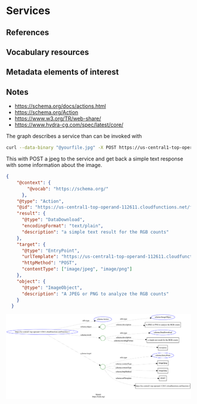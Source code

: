 # Services

## References


## Vocabulary resources


## Metadata elements of interest


## Notes


* https://schema.org/docs/actions.html
* https://schema.org/Action
* https://www.w3.org/TR/web-share/
* https://www.hydra-cg.com/spec/latest/core/

The graph describes a service than can be invoked with

```bash
curl --data-binary "@yourfile.jpg" -X POST https://us-central1-top-operand-112611.cloudfunctions.net/function-1
```

This with POST a jpeg to the service and get back a simple text response with some information 
about the image.

<!-- embedme ./graphs/action.json -->


```json
{
    "@context": {
        "@vocab": "https://schema.org/"
      },
    "@type": "Action",
    "@id": "https://us-central1-top-operand-112611.cloudfunctions.net/function-1",
    "result": {
      "@type": "DataDownload",
      "encodingFormat": "text/plain",
      "description": "a simple text result for the RGB counts"
    },
    "target": {
      "@type": "EntryPoint",
      "urlTemplate": "https://us-central1-top-operand-112611.cloudfunctions.net/function-1",
      "httpMethod": "POST",
      "contentType": ["image/jpeg", "image/png"]
    },
    "object": {
      "@type": "ImageObject",
      "description": "A JPEG or PNG to analyze the RGB counts"
    }
  }
```

![SOS Guidance image](./graphs/action.svg)
